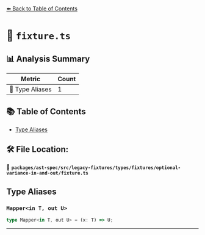 [⬅️ Back to Table of Contents](../../../../../../../index.md)

# 📄 `fixture.ts`

## 📊 Analysis Summary

| Metric | Count |
|--------|-------|
| 📑 Type Aliases | 1 |

## 📚 Table of Contents

- [Type Aliases](#type-aliases)

## 🛠️ File Location:
📂 **`packages/ast-spec/src/legacy-fixtures/types/fixtures/optional-variance-in-and-out/fixture.ts`**

## Type Aliases

### `Mapper<in T, out U>`

```ts
type Mapper<in T, out U> = (x: T) => U;
```


---